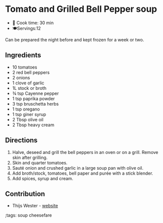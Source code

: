 # Tomato and Grilled Bell Pepper soup

- 🍳 Cook time: 30 min
- 🍽️Servings:12

Can be prepared the night before and kept frozen for a week or two.

## Ingredients

- 10 tomatoes
- 2 red bell peppers
- 2 onions
- 1 clove of garlic
- 1L stock or broth
- ¾ tsp Cayenne pepper
- 1 tsp paprika powder
- 3 tsp bruschetta herbs
- 1 tsp oregano
- 1 tsp giner syrup
- 2 Tbsp olive oil
- 2 Tbsp heavy cream

## Directions

1. Halve, deseed and grill the bell peppers in an oven or on a grill. Remove skin after grilling.
2. Skin and quarter tomatoes.
3. Sauté onion and crushed garlic in a large soup pan with olive oil.
4. Add broth/stock, tomatoes, bell paper and purée with a stick blender.
5. Add spices, syrup and cream.

## Contribution

- Thijs Wester - [website](https://twester.tk)

;tags: soup cheesefare

